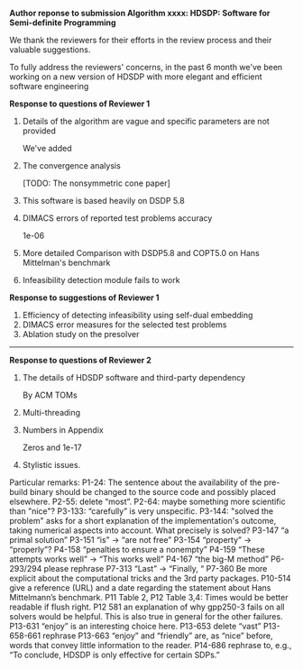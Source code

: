 **Author reponse to submission Algorithm xxxx: HDSDP: Software for Semi-definite Programming** 

We thank the reviewers for their efforts in the review process and their valuable suggestions. 

To fully address the reviewers' concerns, in the past 6 month we've been working on a new version of HDSDP with more elegant and efficient software engineering 

**Response to questions of Reviewer 1**

1. Details of the algorithm are vague and specific parameters are not provided

   We've added 

2. The convergence analysis

   [TODO: The nonsymmetric cone paper]

3. This software is based heavily on DSDP 5.8

4. DIMACS errors of reported test problems accuracy

   1e-06

5. More detailed Comparison with DSDP5.8 and COPT5.0 on Hans Mittelman's benchmark 

6. Infeasibility detection module fails to work

**Response to suggestions of Reviewer 1**

1. Efficiency of detecting infeasibility using self-dual embedding
2. DIMACS error measures for the selected test problems
3. Ablation study on the presolver 

----

**Response to questions of Reviewer 2**

1. The details of HDSDP software and third-party dependency

   By ACM TOMs

2. Multi-threading

3. Numbers in Appendix

   Zeros and 1e-17

4. Stylistic issues.

Particular remarks:
P1-24: The sentence about the availability of the pre-build binary should be changed to the source code and possibly placed elsewhere.
P2-55: delete “most”.
P2-64: maybe something more scientific than "nice"?
P3-133: “carefully” is very unspecific. 
P3-144: "solved the problem" asks for a short explanation of the implementation's outcome, taking numerical aspects into account. What precisely is solved?
P3-147 “a primal solution”
P3-151 “is” -> “are not free”
P3-154 “property” -> “properly”?
P4-158 “penalties to ensure a nonempty”
P4-159 “These attempts works well” -> “This works well”
P4-167 “the big-M method”
P6-293/294 please rephrase
P7-313 “Last” -> “Finally, “
P7-360 Be more explicit about the computational tricks and the 3rd party packages.
P10-514 give a reference (URL) and a date regarding the statement about Hans Mittelmann’s benchmark.
P11 Table 2, P12 Table 3,4: Times would be better readable if flush right.
P12 581 an explanation of why gpp250-3 fails on all solvers would be helpful. This is also true in general for the other failures.
P13-631 “enjoy” is an interesting choice here.
P13-653 delete “vast”
P13-658-661 rephrase 
P13-663 “enjoy” and “friendly” are, as “nice” before, words that convey little information to the reader.
P14-686 rephrase to, e.g., “To conclude, HDSDP is only effective for certain SDPs.” 


